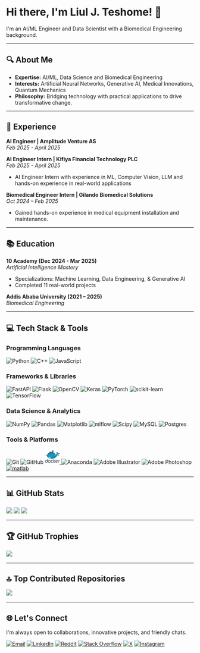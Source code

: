 # Hi there, I'm Liul J. Teshome! 👋

I'm an AI/ML Engineer and Data Scientist with a Biomedical Engineering background.

---

## 🔍 About Me

- **Expertise:** AI/ML, Data Science and Biomedical Engineering
- **Interests:** Artificial Neural Networks, Generative AI, Medical Innovations, Quantum Mechanics  
- **Philosophy:** Bridging technology with practical applications to drive transformative change.

---

## 💼 Experience

**AI Engineer | Amplitude Venture AS**  
*Feb 2025 - April 2025*  

**AI Engineer Intern | Kifiya Financial Technology PLC**  
*Feb 2025 - April 2025*  
- AI Engineer Intern with experience in ML, Computer Vision, LLM and hands-on experience in real-world applications

**Biomedical Engineer Intern | Gilando Biomedical Solutions**  
*Oct 2024 – Feb 2025*
- Gained hands-on experience in medical equipment installation and maintenance.

---

## 📚 Education

**10 Academy (Dec 2024 -  Mar 2025)**  
*Artificial Intelligence Mastery*  
- Specializations: Machine Learning, Data Engineering, & Generative AI  
- Completed 11 real-world projects

**Addis Ababa University (2021 – 2025)**  
*Biomedical Engineering*

---

## 💻 Tech Stack & Tools

### Programming Languages
![Python](https://img.shields.io/badge/python-3670A0?style=for-the-badge&logo=python&logoColor=ffdd54) 
![C++](https://img.shields.io/badge/c++-%2300599C.svg?style=for-the-badge&logo=c%2B%2B&logoColor=white) 
![JavaScript](https://img.shields.io/badge/javascript-%23323330.svg?style=for-the-badge&logo=javascript&logoColor=%23F7DF1E)

### Frameworks & Libraries
![FastAPI](https://img.shields.io/badge/FastAPI-005571?style=for-the-badge&logo=fastapi) 
![Flask](https://img.shields.io/badge/flask-%23000.svg?style=for-the-badge&logo=flask&logoColor=white) 
![OpenCV](https://img.shields.io/badge/opencv-%23white.svg?style=for-the-badge&logo=opencv&logoColor=white) 
![Keras](https://img.shields.io/badge/Keras-%23D00000.svg?style=for-the-badge&logo=Keras&logoColor=white) 
![PyTorch](https://img.shields.io/badge/PyTorch-%23EE4C2C.svg?style=for-the-badge&logo=PyTorch&logoColor=white) 
![scikit-learn](https://img.shields.io/badge/scikit--learn-%23F7931E.svg?style=for-the-badge&logo=scikit-learn&logoColor=white) 
![TensorFlow](https://img.shields.io/badge/TensorFlow-%23FF6F00.svg?style=for-the-badge&logo=TensorFlow&logoColor=white)

### Data Science & Analytics
![NumPy](https://img.shields.io/badge/numpy-%23013243.svg?style=for-the-badge&logo=numpy&logoColor=white) 
![Pandas](https://img.shields.io/badge/pandas-%23150458.svg?style=for-the-badge&logo=pandas&logoColor=white) 
![Matplotlib](https://img.shields.io/badge/Matplotlib-%23ffffff.svg?style=for-the-badge&logo=Matplotlib&logoColor=black) 
![mlflow](https://img.shields.io/badge/mlflow-%23d9ead3.svg?style=for-the-badge&logo=numpy&logoColor=blue) 
![Scipy](https://img.shields.io/badge/SciPy-%230C55A5.svg?style=for-the-badge&logo=scipy&logoColor=white)
![MySQL](https://img.shields.io/badge/mysql-4479A1.svg?style=for-the-badge&logo=mysql&logoColor=white) 
![Postgres](https://img.shields.io/badge/postgres-%23316192.svg?style=for-the-badge&logo=postgresql&logoColor=white)

### Tools & Platforms

![Git](https://img.shields.io/badge/git-%23F05033.svg?style=for-the-badge&logo=git&logoColor=white) 
![GitHub](https://img.shields.io/badge/github-%23121011.svg?style=for-the-badge&logo=github&logoColor=white)
<a href="https://www.docker.com/" target="_blank" rel="noreferrer"> <img src="https://raw.githubusercontent.com/devicons/devicon/master/icons/docker/docker-original-wordmark.svg" alt="docker" width="40" height="40"/> </a>
![Anaconda](https://img.shields.io/badge/Anaconda-%2344A833.svg?style=for-the-badge&logo=anaconda&logoColor=white) 
![Adobe Illustrator](https://img.shields.io/badge/adobe%20illustrator-%23FF9A00.svg?style=for-the-badge&logo=adobe%20illustrator&logoColor=white) 
![Adobe Photoshop](https://img.shields.io/badge/adobe%20photoshop-%2331A8FF.svg?style=for-the-badge&logo=adobe%20photoshop&logoColor=white)
<a href="https://www.mathworks.com/" target="_blank" rel="noreferrer"> <img src="https://upload.wikimedia.org/wikipedia/commons/2/21/Matlab_Logo.png" alt="matlab" width="40" height="40"/> </a>


---

## 📊 GitHub Stats

![](https://github-readme-stats.vercel.app/api?username=Heban-7&theme=dark&hide_border=false&include_all_commits=false&count_private=false) ![](https://nirzak-streak-stats.vercel.app/?user=Heban-7&theme=dark&hide_border=false) ![](https://github-readme-stats.vercel.app/api/top-langs/?username=Heban-7&theme=dark&hide_border=false&include_all_commits=false&count_private=false&layout=compact)

---

## 🏆 GitHub Trophies

![](https://github-profile-trophy.vercel.app/?username=Heban-7&theme=radical&no-frame=false&no-bg=true&margin-w=4)

---

## 🔝 Top Contributed Repositories

![](https://github-contributor-stats.vercel.app/api?username=Heban-7&limit=5&theme=dark&combine_all_yearly_contributions=true)

---

## 🌐 Let's Connect

I'm always open to collaborations, innovative projects, and friendly chats.

[![Email](https://img.shields.io/badge/Email-D14836?logo=gmail&logoColor=white)](mailto:liuljima1896@gmail.com)  [![LinkedIn](https://img.shields.io/badge/LinkedIn-%230077B5.svg?logo=linkedin&logoColor=white)](https://linkedin.com/in/liul-j-teshome)  [![Reddit](https://img.shields.io/badge/Reddit-%23FF4500.svg?logo=Reddit&logoColor=white)](https://reddit.com/user/Imaginary-Public-239)  [![Stack Overflow](https://img.shields.io/badge/-Stackoverflow-FE7A16?logo=stack-overflow&logoColor=white)](https://stackoverflow.com/users/27980598)  [![X](https://img.shields.io/badge/X-black.svg?logo=X&logoColor=white)](https://x.com/@Heban_9)  [![Instagram](https://img.shields.io/badge/Instagram-%23E4405F.svg?logo=Instagram&logoColor=white)](https://instagram.com/heban_7th)


